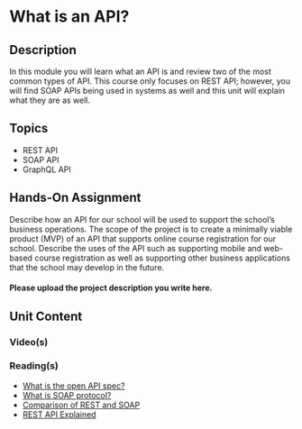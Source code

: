 # What is an API?
## Description
In this module you will learn what an API is and review two of the most common types of API.  This course only focuses on REST API; however, you will find SOAP APIs being used in systems as well and this unit will explain what they are as well.
## Topics
- REST API
- SOAP API
- GraphQL API
## Hands-On Assignment
Describe how an API for our school will be used to support the school’s business operations. The scope of the project is to create a minimally viable product (MVP) of an API that supports online course registration for our school.  Describe the uses of the API such as supporting mobile and web-based course registration as well as supporting other business applications that the school may develop in the future.  
#### Please upload the project description you write here.
## Unit Content
### Video(s)
### Reading(s)
* [What is the open API spec?](https://en.wikipedia.org/wiki/OpenAPI_Specification)
* [What is SOAP protocol?](https://www.guru99.com/soap-simple-object-access-protocol.html)
* [Comparison of REST and SOAP](https://www.c-sharpcorner.com/article/comparison-between-rest-and-soap-apis/)
* [REST API Explained](https://www.smashingmagazine.com/2018/01/understanding-using-rest-api/)
